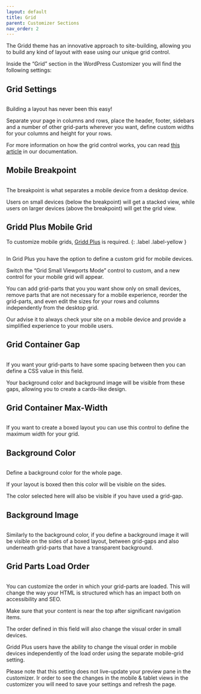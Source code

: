 ```yaml
---
layout: default
title: Grid
parent: Customizer Sections
nav_order: 2
---
```


The Gridd theme has an innovative approach to site-building, allowing you to build any kind of layout with ease using our unique grid control.

Inside the “Grid” section in the WordPress Customizer you will find the following settings:

## Grid Settings

<img src="https://wplemon.github.io/gridd/uploads/grid1.png" alt="" style="max-width:300px;">

Building a layout has never been this easy!

Separate your page in columns and rows, place the header, footer, sidebars and a number of other grid-parts wherever you want, define custom widths for your columns and height for your rows.

For more information on how the grid control works, you can read [this article](the-grid-control.md) in our documentation.

## Mobile Breakpoint

<img src="https://wplemon.github.io/gridd/uploads/grid2.png" alt="" style="max-width:300px;">

The breakpoint is what separates a mobile device from a desktop device.

Users on small devices (below the breakpoint) will get a stacked view, while users on larger devices (above the breakpoint) will get the grid view.

## Gridd Plus Mobile Grid

To customize mobile grids, [Gridd Plus](https://wplemon.com/gridd-plus) is required.
{: .label .label-yellow }

<img src="https://wplemon.github.io/gridd/uploads/grid3.png" alt="" style="max-width:300px;">

In Grid Plus you have the option to define a custom grid for mobile devices.

Switch the “Grid Small Viewports Mode” control to custom, and a new control for your mobile grid will appear.

You can add grid-parts that you you want show only on small devices, remove parts that are not necessary for a mobile experience, reorder the grid-parts, and even edit the sizes for your rows and columns independently from the desktop grid.

Our advise it to always check your site on a mobile device and provide a simplified experience to your mobile users.

## Grid Container Gap

<img src="https://wplemon.github.io/gridd/uploads/grid4.png" alt="" style="max-width:300px;">

If you want your grid-parts to have some spacing between then you can define a CSS value in this field.

Your background color and background image will be visible from these gaps, allowing you to create a cards-like design.

## Grid Container Max-Width

<img src="https://wplemon.github.io/gridd/uploads/grid5.png" alt="" style="max-width:300px;">

If you want to create a boxed layout you can use this control to define the maximum width for your grid.

## Background Color

<img src="https://wplemon.github.io/gridd/uploads/grid6.png" alt="" style="max-width:300px;">

Define a background color for the whole page.

If your layout is boxed then this color will be visible on the sides.

The color selected here will also be visible if you have used a grid-gap.

## Background Image

<img src="https://wplemon.github.io/gridd/uploads/grid7.png" alt="" style="max-width:300px;">

Similarly to the background color, if you define a background image it will be visible on the sides of a boxed layout, between grid-gaps and also underneath grid-parts that have a transparent background.

## Grid Parts Load Order

<img src="https://wplemon.github.io/gridd/uploads/grid8.png" alt="" style="max-width:300px;">

You can customize the order in which your grid-parts are loaded. This will change the way your HTML is structured which has an impact both on accessibility and SEO.

Make sure that your content is near the top after significant navigation items.

The order defined in this field will also change the visual order in small devices.

Gridd Plus users have the ability to change the visual order in mobile devices independently of the load order using the separate mobile-grid setting.

Please note that this setting does not live-update your preview pane in the customizer. Ir order to see the changes in the mobile & tablet views in the customizer you will need to save your settings and refresh the page.
